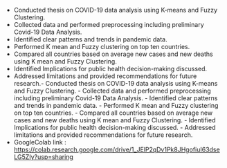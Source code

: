 - Conducted thesis on COVID-19 data analysis using K-means and Fuzzy Clustering.
- Collected data and performed preprocessing including preliminary Covid-19 Data Analysis. 
- Identified clear patterns and trends in pandemic data.
- Performed K mean and Fuzzy clustering on top ten countries.
- Compared all countries based on average new cases and new deaths using K mean and Fuzzy Clustering.
- Identified Implications for public health decision-making discussed.
- Addressed limitations and provided recommendations for future research.- Conducted thesis on COVID-19 data analysis using K-means and Fuzzy Clustering. - Collected data and performed preprocessing including preliminary Covid-19 Data Analysis. - Identified clear patterns and trends in pandemic data. - Performed K mean and Fuzzy clustering on top ten countries. - Compared all countries based on average new cases and new deaths using K mean and Fuzzy Clustering. - Identified Implications for public health decision-making discussed. - Addressed limitations and provided recommendations for future research.
- GoogleColab link : https://colab.research.google.com/drive/1_JElP2qDv1Pk8JHgofiuI63dseLG5ZIy?usp=sharing
